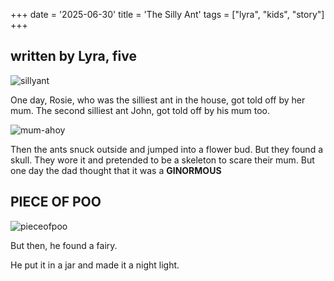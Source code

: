 +++
date = '2025-06-30'
title = 'The Silly Ant'
tags = ["lyra", "kids", "story"]
+++

## written by Lyra, five

<img src="/images/sillyant.jpg" alt="sillyant" style="max-width: 40%;">

One day, Rosie, who was the silliest ant in the house, got told off by her mum. The second silliest ant John, got told off by his mum too.

<img src="/images/mum-ahoy.jpg" alt="mum-ahoy" style="max-width: 50%;">

Then the ants snuck outside and jumped into a flower bud. But they found a skull. They wore it and pretended to be a skeleton to scare their mum. But one day the dad thought that it was a **GINORMOUS**

## PIECE OF **POO**

<img src="/images/pieceofpoo.jpg" alt="pieceofpoo" style="max-width: 60%;">

But then, he found a fairy.

He put it in a jar and made it a night light.

